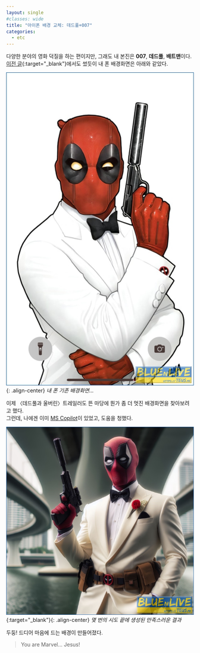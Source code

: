 ```yaml
---
layout: single
#classes: wide
title: "아이폰 배경 교체꞉ 데드풀+007"
categories:
  - etc
---
```


다양한 분야의 영화 덕질을 하는 편이지만, 그래도 내 본진은 **007**, **데드풀**, **배트맨**이다.  
[이전 글](/marvelhero/Marvels-hope-Deadpool-Wolverine/){:target="_blank"}에서도 썼듯이 내 폰 배경화면은 아래와 같았다.

![image](</images/2024-02-18a/20240212_025703000_iOSs64.jpg>){: .align-center}
*내 폰 기존 배경화면...*

이제 〈데드풀과 울버린〉트레일러도 뜬 마당에 뭔가 좀 더 멋진 배경화면을 찾아보려고 했다.  
그런데, 나에겐 이미 [MS Copilot](https://copilot.microsoft.com/)이 있었고, 도움을 청했다.

![image](</images/2024-02-18a/Deadpool-007-AIs64.jpg>){:target="_blank"}{: .align-center}
*몇 번의 시도 끝에 생성된 만족스러운 결과*

두둥! 드디어 마음에 드는 배경이 만들어졌다.  
> You are Marvel... Jesus!
